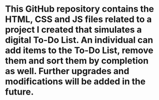 # This GitHub repository contains the HTML, CSS and JS files related to a project I created that simulates a digital To-Do List. An individual can add items to the To-Do List, remove them and sort them by completion as well. Further upgrades and modifications will be added in the future.
